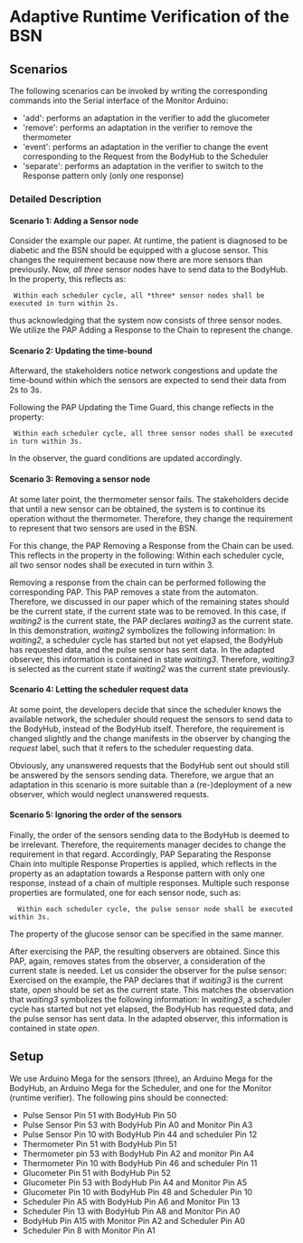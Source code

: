 # Adaptive Runtime Verification of the BSN

## Scenarios
The following scenarios can be invoked by writing the corresponding commands into the Serial interface of the Monitor Arduino:
* 'add': performs an adaptation in the verifier to add the glucometer
* 'remove': performs an adaptation in the verifier to remove the thermometer
* 'event': performs an adaptation in the verifier to change the event corresponding to the Request from the BodyHub to the Scheduler
* 'separate': performs an adaptation in the verifier to switch to the Response pattern only (only one response)

### Detailed Description

#### Scenario 1: Adding a Sensor node
Consider the example our paper. At runtime, the patient is diagnosed to be diabetic and the BSN should be equipped with a glucose sensor. This changes the requirement because now there are more sensors than previously. Now, *all three* sensor nodes have to send data to the BodyHub.
In the property, this reflects as:

     Within each scheduler cycle, all *three* sensor nodes shall be executed in turn within 2s.
     
thus acknowledging that the system now consists of three sensor nodes. We utilize the PAP Adding a Response to the Chain to represent the change.

#### Scenario 2: Updating the time-bound  
Afterward, the stakeholders notice network congestions and update the time-bound within which the sensors are expected to send their data from 2s to 3s.


Following the PAP Updating the Time Guard, this change reflects in the property:


     Within each scheduler cycle, all three sensor nodes shall be executed in turn within 3s.

In the observer, the guard conditions are updated accordingly.


#### Scenario 3: Removing a sensor node
At some later point, the thermometer sensor fails. The stakeholders decide that until a new sensor can be obtained, the system is to continue its operation without the thermometer. Therefore, they change the requirement to represent that two sensors are used in the BSN.

For this change, the PAP Removing a Response from the Chain can be used.
This reflects in the property in the following:
     Within each scheduler cycle, all two sensor nodes shall be executed in turn within 3.


Removing a response from the chain can be performed following the corresponding PAP.
This PAP removes a state from the automaton. Therefore, we discussed in our paper which of the remaining states should be the current state, if the current state was to be removed.
In this case, if *waiting2* is the current state, the PAP declares *waiting3*
as the current state. In this demonstration, *waiting2* symbolizes the following information: In *waiting2*, a scheduler cycle has started but not yet elapsed, the BodyHub has requested data, and the pulse sensor has sent data. In the adapted observer, this information is contained in state *waiting3*. Therefore, *waiting3* is selected as the current state if *waiting2* was the current state previously.


#### Scenario 4: Letting the scheduler request data
At some point, the developers decide that since the scheduler knows the available network, the scheduler should request the sensors to send data to the BodyHub, instead of the BodyHub itself.
Therefore, the requirement is changed slightly and the change manifests in the observer by changing the *request* label, such that it refers to the scheduler requesting data.

Obviously, any unanswered requests that the BodyHub sent out should still be answered by the sensors sending data. Therefore, we argue that an adaptation in this scenario is more suitable than a (re-)deployment of a new observer, which would neglect unanswered requests.

#### Scenario 5: Ignoring the order of the sensors
Finally, the order of the sensors sending data to the BodyHub is deemed to be irrelevant. Therefore, the requirements manager decides to change the requirement in that regard.
Accordingly, PAP Separating the Response Chain into multiple Response Properties is applied, which reflects in the property as an adaptation towards a Response pattern with only one response, instead of a chain of multiple responses. Multiple such response properties are formulated, one for each sensor node, such as:

      Within each scheduler cycle, the pulse sensor node shall be executed within 3s.

The property of the glucose sensor can be specified in the same manner.

After exercising the PAP, the resulting observers are obtained. Since this PAP, again, removes states from the observer, a consideration of the current state is needed. Let us consider the observer for the pulse sensor: Exercised on the example, the PAP declares that if *waiting3* is the current state, *open* should be set as the current state. This matches the observation that *waiting3* symbolizes the following information: In *waiting3*, a scheduler cycle has started but not yet elapsed, the BodyHub has requested data, and the pulse sensor has sent data. In the adapted observer, this information is contained in state *open*.

## Setup
We use Arduino Mega for the sensors (three), an Arduino Mega for the BodyHub, an Arduino Mega for the Scheduler, and one for the Monitor (runtime verifier).
The following pins should be connected:

* Pulse Sensor Pin 51 with BodyHub Pin 50
* Pulse Sensor Pin 53 with BodyHub Pin A0 and Monitor Pin A3
* Pulse Sensor Pin 10 with BodyHub Pin 44 and scheduler Pin 12
* Thermometer Pin 51 with BodyHub Pin 51
* Thermometer pin 53 with BodyHub Pin A2 and monitor Pin A4
* Thermometer Pin 10 with BodyHub Pin 46 and scheduler Pin 11
* Glucometer Pin 51 with BodyHub Pin 52
* Glucometer Pin 53 with BodyHub Pin A4 and Monitor Pin A5
* Glucometer Pin 10 with BodyHub Pin 48 and Scheduler Pin 10
* Scheduler Pin A5 with BodyHub Pin A6 and Monitor Pin 13
* Scheduler Pin 13 with BodyHub Pin A8 and Monitor Pin A0
* BodyHub Pin A15 with Monitor Pin A2 and Scheduler Pin A0
* Scheduler Pin 8 with Monitor Pin A1
